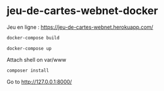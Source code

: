 # jeu-de-cartes-webnet-docker

Jeu en ligne : https://jeu-de-cartes-webnet.herokuapp.com/ 

```bash
docker-compose build
```

```bash
docker-compose up
```

Attach shell on var/www

```bash
composer install
```
Go to http://127.0.0.1:8000/

